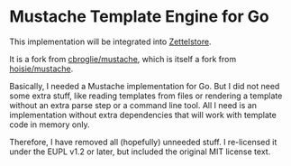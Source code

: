 # Mustache Template Engine for Go

This implementation will be integrated into
[Zettelstore](https://zettelstore.de).

It is a fork from [cbroglie/mustache](https://github.com/cbroglie/mustache),
which is itself a fork from
[hoisie/mustache](https://github.com/hoisie/mustache).

Basically, I needed a Mustache implementation for Go. But I did not need some
extra stuff, like reading templates from files or rendering a template without
an extra parse step or a command line tool. All I need is an implementation
without extra dependencies that will work with template code in memory only.

Therefore, I have removed all (hopefully) unneeded stuff. I re-licensed it
under the EUPL v1.2 or later, but included the original MIT license text.
